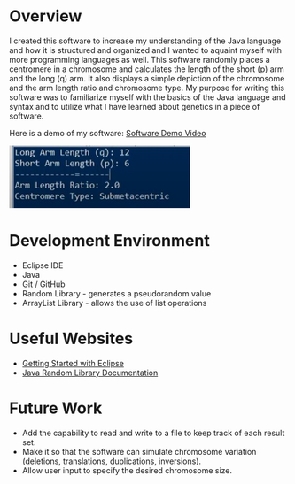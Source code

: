 # Overview

I created this software to increase my understanding of the Java language and how it is structured and organized and I wanted to aquaint myself with more programming languages as well. This software randomly places a centromere in a chromosome and calculates the length of the short (p) arm and the long (q) arm. It also displays a simple depiction of the chromosome and the arm length ratio and chromosome type. My purpose for writing this software was to familiarize myself with the basics of the Java language and syntax and to utilize what I have learned about genetics in a piece of software. 

Here is a demo of my software: [Software Demo Video](https://youtu.be/W_D2bo7poCg)

![Example of a submetacentric centromere](example.jpg)

# Development Environment

* Eclipse IDE
* Java
* Git / GitHub
* Random Library - generates a pseudorandom value
* ArrayList Library - allows the use of list operations

# Useful Websites

* [Getting Started with Eclipse](https://www.eclipse.org/getting_started/)
* [Java Random Library Documentation](https://docs.oracle.com/javase/8/docs/api/java/util/Random.html)

# Future Work

* Add the capability to read and write to a file to keep track of each result set.
* Make it so that the software can simulate chromosome variation (deletions, translations, duplications, inversions).
* Allow user input to specify the desired chromosome size.
